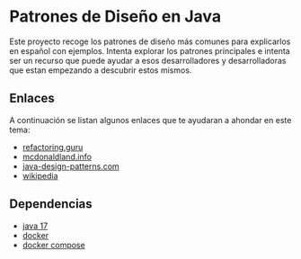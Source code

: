 # Patrones de Diseño en Java

Este proyecto recoge los patrones de diseño más comunes
para explicarlos en español con ejemplos. Intenta explorar los patrones principales
e intenta ser un recurso que puede ayudar a esos desarrolladores y desarrolladoras que estan empezando a
descubrir estos mismos.

## Enlaces

A continuación se listan algunos enlaces que te ayudaran a ahondar en este tema:

- [refactoring.guru](https://refactoring.guru)
- [mcdonaldland.info](http://www.mcdonaldland.info/files/designpatterns/designpatternscard.pdf)
- [java-design-patterns.com](http://java-design-patterns.com/patterns/)
- [wikipedia](https://es.wikipedia.org/wiki/Patr%C3%B3n_de_dise%C3%B1o)

## Dependencias

- [java 17](https://www.java.com/en/download/)
- [docker](https://www.docker.com/)
- [docker compose](https://docs.docker.com/compose/cli-command/)